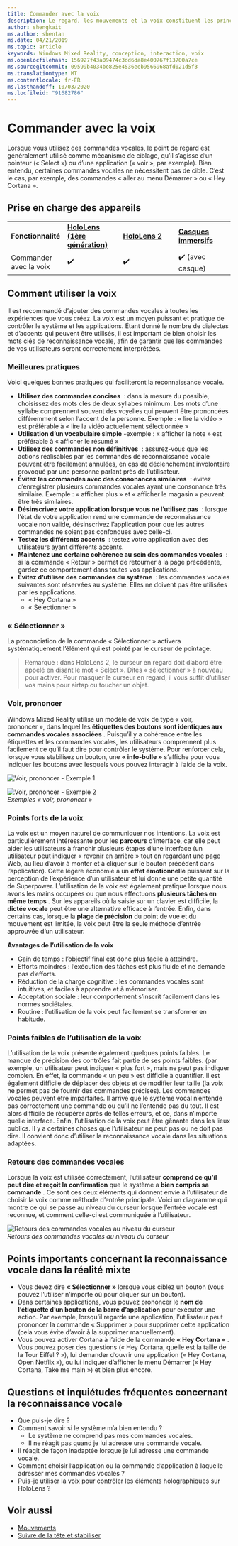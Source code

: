 ```yaml
---
title: Commander avec la voix
description: Le regard, les mouvements et la voix constituent les principaux moyens d’interaction avec HoloLens. Cet article fournit des instructions détaillées sur la conception des fonctionnalités de voix.
author: shengkait
ms.author: shentan
ms.date: 04/21/2019
ms.topic: article
keywords: Windows Mixed Reality, conception, interaction, voix
ms.openlocfilehash: 156927f43a09474c3dd6da8e400767f13700a7ce
ms.sourcegitcommit: 09599b4034be825e4536eeb9566968afd021d5f3
ms.translationtype: MT
ms.contentlocale: fr-FR
ms.lasthandoff: 10/03/2020
ms.locfileid: "91682786"
---
```

# <a name="voice-commanding"></a>Commander avec la voix

Lorsque vous utilisez des commandes vocales, le point de regard est généralement utilisé comme mécanisme de ciblage, qu’il s’agisse d’un pointeur (« Select ») ou d’une application (« voir », par exemple). Bien entendu, certaines commandes vocales ne nécessitent pas de cible. C’est le cas, par exemple, des commandes « aller au menu Démarrer » ou « Hey Cortana ».


## <a name="device-support"></a>Prise en charge des appareils

<table>
    <colgroup>
    <col width="25%" />
    <col width="25%" />
    <col width="25%" />
    <col width="25%" />
    </colgroup>
    <tr>
        <td><strong>Fonctionnalité</strong></td>
        <td><a href="../hololens-hardware-details.md"><strong>HoloLens (1ère génération)</strong></a></td>
        <td><a href="https://docs.microsoft.com/hololens/hololens2-hardware"><strong>HoloLens 2</strong></td>
        <td><a href="../discover/immersive-headset-hardware-details.md"><strong>Casques immersifs</strong></a></td>
    </tr>
     <tr>
        <td>Commander avec la voix</td>
        <td>✔️</td>
        <td>✔️</td>
        <td>✔️ (avec casque)</td>
    </tr>
</table>



## <a name="how-to-use-voice"></a>Comment utiliser la voix

Il est recommandé d’ajouter des commandes vocales à toutes les expériences que vous créez. La voix est un moyen puissant et pratique de contrôler le système et les applications. Étant donné le nombre de dialectes et d’accents qui peuvent être utilisés, il est important de bien choisir les mots clés de reconnaissance vocale, afin de garantir que les commandes de vos utilisateurs seront correctement interprétées.

### <a name="best-practices"></a>Meilleures pratiques

Voici quelques bonnes pratiques qui faciliteront la reconnaissance vocale.
* **Utilisez des commandes concises**  : dans la mesure du possible, choisissez des mots clés de deux syllabes minimum. Les mots d’une syllabe comprennent souvent des voyelles qui peuvent être prononcées différemment selon l’accent de la personne. Exemple : « lire la vidéo » est préférable à « lire la vidéo actuellement sélectionnée »
* **Utilisation d’un vocabulaire simple** -exemple : « afficher la note » est préférable à « afficher le résumé »
* **Utilisez des commandes non définitives**  : assurez-vous que les actions réalisables par les commandes de reconnaissance vocale peuvent être facilement annulées, en cas de déclenchement involontaire provoqué par une personne parlant près de l’utilisateur.
* **Évitez les commandes avec des consonances similaires**  : évitez d’enregistrer plusieurs commandes vocales ayant une consonance très similaire. Exemple : « afficher plus » et « afficher le magasin » peuvent être très similaires.
* **Désinscrivez votre application lorsque vous ne l’utilisez pas**  : lorsque l’état de votre application rend une commande de reconnaissance vocale non valide, désinscrivez l’application pour que les autres commandes ne soient pas confondues avec celle-ci.
* **Testez les différents accents**  : testez votre application avec des utilisateurs ayant différents accents.
* **Maintenez une certaine cohérence au sein des commandes vocales**  : si la commande « Retour » permet de retourner à la page précédente, gardez ce comportement dans toutes vos applications.
* **Évitez d’utiliser des commandes du système**  : les commandes vocales suivantes sont réservées au système. Elles ne doivent pas être utilisées par les applications.
   * « Hey Cortana »
   * « Sélectionner »

### <a name="select"></a>« Sélectionner »

La prononciation de la commande « Sélectionner » activera systématiquement l’élément qui est pointé par le curseur de pointage. 

>Remarque : dans HoloLens 2, le curseur en regard doit d’abord être appelé en disant le mot « Select ». Dites « sélectionner » à nouveau pour activer. Pour masquer le curseur en regard, il vous suffit d’utiliser vos mains pour airtap ou toucher un objet. 

### <a name="see-it-say-it"></a>Voir, prononcer

Windows Mixed Reality utilise un modèle de voix de type « voir, prononcer », dans lequel les **étiquettes des boutons sont identiques aux commandes vocales associées** . Puisqu’il y a cohérence entre les étiquettes et les commandes vocales, les utilisateurs comprennent plus facilement ce qu’il faut dire pour contrôler le système. Pour renforcer cela, lorsque vous stabilisez un bouton, une **« info-bulle »** s’affiche pour vous indiquer les boutons avec lesquels vous pouvez interagir à l’aide de la voix.


![Voir, prononcer - Exemple 1](../design/images/voice-seeitsayit1-640px.jpg)

![Voir, prononcer - Exemple 2](../design/images/voice-seeitsayit2-640px.jpg)<br>
*Exemples « voir, prononcer »*

### <a name="voices-strengths"></a>Points forts de la voix

La voix est un moyen naturel de communiquer nos intentions. La voix est particulièrement intéressante pour les **parcours** d’interface, car elle peut aider les utilisateurs à franchir plusieurs étapes d’une interface (un utilisateur peut indiquer « revenir en arrière » tout en regardant une page Web, au lieu d’avoir à monter et à cliquer sur le bouton précédent dans l’application). Cette légère économie a un **effet émotionnelle** puissant sur la perception de l’expérience d’un utilisateur et lui donne une petite quantité de Superpower. L’utilisation de la voix est également pratique lorsque nous avons les mains occupées ou que nous effectuons **plusieurs tâches en même temps** . Sur les appareils où la saisie sur un clavier est difficile, la **dictée vocale** peut être une alternative efficace à l’entrée. Enfin, dans certains cas, lorsque la **plage de précision** du point de vue et du mouvement est limitée, la voix peut être la seule méthode d’entrée approuvée d’un utilisateur.

**Avantages de l’utilisation de la voix**
* Gain de temps : l’objectif final est donc plus facile à atteindre.
* Efforts moindres : l’exécution des tâches est plus fluide et ne demande pas d’efforts.
* Réduction de la charge cognitive : les commandes vocales sont intuitives, et faciles à apprendre et à mémoriser.
* Acceptation sociale : leur comportement s’inscrit facilement dans les normes sociétales.
* Routine : l’utilisation de la voix peut facilement se transformer en habitude.

### <a name="voices-weaknesses"></a>Points faibles de l’utilisation de la voix

L’utilisation de la voix présente également quelques points faibles. Le manque de précision des contrôles fait partie de ses points faibles. (par exemple, un utilisateur peut indiquer « plus fort », mais ne peut pas indiquer combien. En effet, la commande « un peu » est difficile à quantifier. Il est également difficile de déplacer des objets et de modifier leur taille (la voix ne permet pas de fournir des commandes précises). Les commandes vocales peuvent être imparfaites. Il arrive que le système vocal n’entende pas correctement une commande ou qu’il ne l’entende pas du tout. Il est alors difficile de récupérer après de telles erreurs, et ce, dans n’importe quelle interface. Enfin, l’utilisation de la voix peut être gênante dans les lieux publics. Il y a certaines choses que l’utilisateur ne peut pas ou ne doit pas dire. Il convient donc d’utiliser la reconnaissance vocale dans les situations adaptées.

### <a name="voice-feedback-states"></a>Retours des commandes vocales

Lorsque la voix est utilisée correctement, l’utilisateur **comprend ce qu’il peut dire et reçoit la confirmation** que le système a **bien compris sa commande** . Ce sont ces deux éléments qui donnent envie à l’utilisateur de choisir la voix comme méthode d’entrée principale. Voici un diagramme qui montre ce qui se passe au niveau du curseur lorsque l’entrée vocale est reconnue, et comment celle-ci est communiquée à l’utilisateur.

![Retours des commandes vocales au niveau du curseur](../design/images/voicefeedbackstates.png)<br>
*Retours des commandes vocales au niveau du curseur*

## <a name="top-things-users-should-know-about-speech-in-mixed-reality"></a>Points importants concernant la reconnaissance vocale dans la réalité mixte
* Vous devez dire **« Sélectionner »** lorsque vous ciblez un bouton (vous pouvez l’utiliser n’importe où pour cliquer sur un bouton).
* Dans certaines applications, vous pouvez prononcer le **nom de l’étiquette d’un bouton de la barre d’application** pour exécuter une action. Par exemple, lorsqu’il regarde une application, l’utilisateur peut prononcer la commande « Supprimer » pour supprimer cette application (cela vous évite d’avoir à la supprimer manuellement).
* Vous pouvez activer Cortana à l’aide de la commande **« Hey Cortana »** . Vous pouvez poser des questions (« Hey Cortana, quelle est la taille de la Tour Eiffel ? »), lui demander d’ouvrir une application (« Hey Cortana, Open Netflix »), ou lui indiquer d’afficher le menu Démarrer (« Hey Cortana, Take me main ») et bien plus encore.

## <a name="common-questions-and-concerns-users-have-about-voice"></a>Questions et inquiétudes fréquentes concernant la reconnaissance vocale
* Que puis-je dire ?
* Comment savoir si le système m’a bien entendu ?
   * Le système ne comprend pas mes commandes vocales.
   * Il ne réagit pas quand je lui adresse une commande vocale.
* Il réagit de façon inadaptée lorsque je lui adresse une commande vocale.
* Comment choisir l’application ou la commande d’application à laquelle adresser mes commandes vocales ?
* Puis-je utiliser la voix pour contrôler les éléments holographiques sur HoloLens ?

## <a name="see-also"></a>Voir aussi
* [Mouvements](../design/gaze-and-commit.md#composite-gestures)
* [Suivre de la tête et stabiliser](../design/gaze-and-dwell.md)

